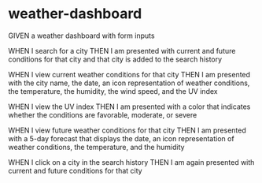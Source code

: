 # weather-dashboard

GIVEN a weather dashboard with form inputs
<!-- Below are for cards under the jumbotron/ the aaide bar -->
WHEN I search for a city
THEN I am presented with current and future conditions for that city and that city is added to the search history
<!-- Below are for the jumbotron content -->
WHEN I view current weather conditions for that city
THEN I am presented with the city name, the date, an icon representation of weather conditions, the temperature, the humidity, the wind speed, and the UV index

WHEN I view the UV index
THEN I am presented with a color that indicates whether the conditions are favorable, moderate, or severe

<!-- Below are for cards under the jumbotron -->
WHEN I view future weather conditions for that city
THEN I am presented with a 5-day forecast that displays the date, an icon representation of weather conditions, the temperature, and the humidity

WHEN I click on a city in the search history
THEN I am again presented with current and future conditions for that city

<!-- WHEN I open the weather dashboard
THEN I am presented with the last searched city forecast -->
